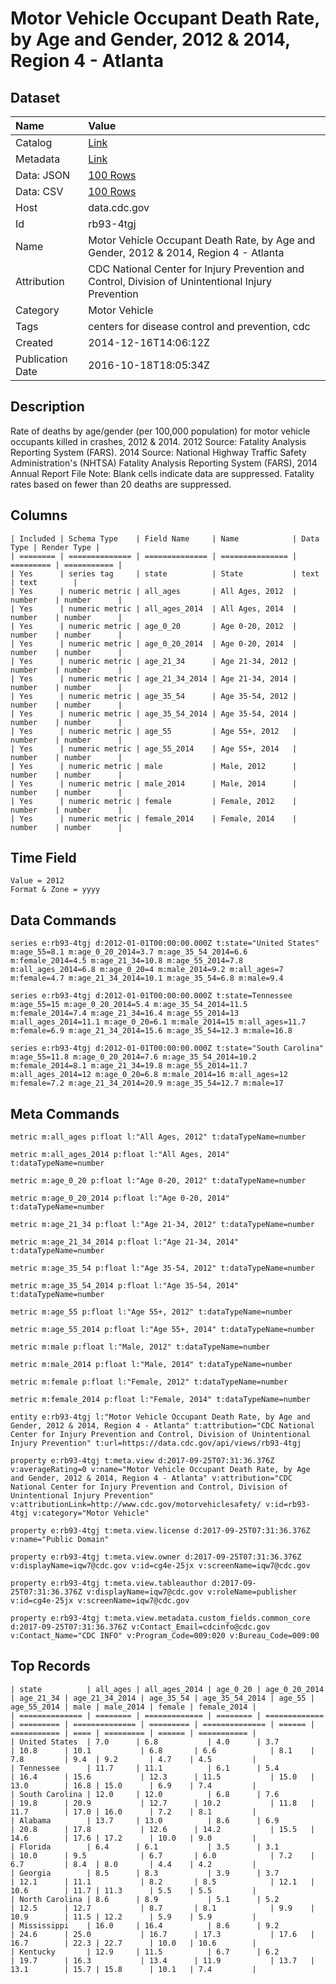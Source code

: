 # Motor Vehicle Occupant Death Rate, by Age and Gender, 2012 & 2014, Region 4 - Atlanta

## Dataset

| Name | Value |
| :--- | :---- |
| Catalog | [Link](https://catalog.data.gov/dataset/motor-vehicle-occupant-death-rate-by-age-and-gender-2012-region-4-atlanta-dd559) |
| Metadata | [Link](https://data.cdc.gov/api/views/rb93-4tgj) |
| Data: JSON | [100 Rows](https://data.cdc.gov/api/views/rb93-4tgj/rows.json?max_rows=100) |
| Data: CSV | [100 Rows](https://data.cdc.gov/api/views/rb93-4tgj/rows.csv?max_rows=100) |
| Host | data.cdc.gov |
| Id | rb93-4tgj |
| Name | Motor Vehicle Occupant Death Rate, by Age and Gender, 2012 & 2014, Region 4 - Atlanta |
| Attribution | CDC National Center for Injury Prevention and Control, Division of Unintentional Injury Prevention |
| Category | Motor Vehicle |
| Tags | centers for disease control and prevention, cdc |
| Created | 2014-12-16T14:06:12Z |
| Publication Date | 2016-10-18T18:05:34Z |

## Description

Rate of deaths by age/gender (per 100,000 population) for motor vehicle occupants killed in crashes, 2012 & 2014. 2012 Source: Fatality Analysis Reporting System (FARS). 2014 Source: National Highway Traffic Safety Administration's (NHTSA) Fatality Analysis Reporting System (FARS), 2014 Annual Report File Note: Blank cells indicate data are suppressed. Fatality rates based on fewer than 20 deaths are suppressed.

## Columns

```ls
| Included | Schema Type    | Field Name     | Name            | Data Type | Render Type |
| ======== | ============== | ============== | =============== | ========= | =========== |
| Yes      | series tag     | state          | State           | text      | text        |
| Yes      | numeric metric | all_ages       | All Ages, 2012  | number    | number      |
| Yes      | numeric metric | all_ages_2014  | All Ages, 2014  | number    | number      |
| Yes      | numeric metric | age_0_20       | Age 0-20, 2012  | number    | number      |
| Yes      | numeric metric | age_0_20_2014  | Age 0-20, 2014  | number    | number      |
| Yes      | numeric metric | age_21_34      | Age 21-34, 2012 | number    | number      |
| Yes      | numeric metric | age_21_34_2014 | Age 21-34, 2014 | number    | number      |
| Yes      | numeric metric | age_35_54      | Age 35-54, 2012 | number    | number      |
| Yes      | numeric metric | age_35_54_2014 | Age 35-54, 2014 | number    | number      |
| Yes      | numeric metric | age_55         | Age 55+, 2012   | number    | number      |
| Yes      | numeric metric | age_55_2014    | Age 55+, 2014   | number    | number      |
| Yes      | numeric metric | male           | Male, 2012      | number    | number      |
| Yes      | numeric metric | male_2014      | Male, 2014      | number    | number      |
| Yes      | numeric metric | female         | Female, 2012    | number    | number      |
| Yes      | numeric metric | female_2014    | Female, 2014    | number    | number      |
```

## Time Field

```ls
Value = 2012
Format & Zone = yyyy
```

## Data Commands

```ls
series e:rb93-4tgj d:2012-01-01T00:00:00.000Z t:state="United States" m:age_55=8.1 m:age_0_20_2014=3.7 m:age_35_54_2014=6.6 m:female_2014=4.5 m:age_21_34=10.8 m:age_55_2014=7.8 m:all_ages_2014=6.8 m:age_0_20=4 m:male_2014=9.2 m:all_ages=7 m:female=4.7 m:age_21_34_2014=10.1 m:age_35_54=6.8 m:male=9.4

series e:rb93-4tgj d:2012-01-01T00:00:00.000Z t:state=Tennessee m:age_55=15 m:age_0_20_2014=5.4 m:age_35_54_2014=11.5 m:female_2014=7.4 m:age_21_34=16.4 m:age_55_2014=13 m:all_ages_2014=11.1 m:age_0_20=6.1 m:male_2014=15 m:all_ages=11.7 m:female=6.9 m:age_21_34_2014=15.6 m:age_35_54=12.3 m:male=16.8

series e:rb93-4tgj d:2012-01-01T00:00:00.000Z t:state="South Carolina" m:age_55=11.8 m:age_0_20_2014=7.6 m:age_35_54_2014=10.2 m:female_2014=8.1 m:age_21_34=19.8 m:age_55_2014=11.7 m:all_ages_2014=12 m:age_0_20=6.8 m:male_2014=16 m:all_ages=12 m:female=7.2 m:age_21_34_2014=20.9 m:age_35_54=12.7 m:male=17
```

## Meta Commands

```ls
metric m:all_ages p:float l:"All Ages, 2012" t:dataTypeName=number

metric m:all_ages_2014 p:float l:"All Ages, 2014" t:dataTypeName=number

metric m:age_0_20 p:float l:"Age 0-20, 2012" t:dataTypeName=number

metric m:age_0_20_2014 p:float l:"Age 0-20, 2014" t:dataTypeName=number

metric m:age_21_34 p:float l:"Age 21-34, 2012" t:dataTypeName=number

metric m:age_21_34_2014 p:float l:"Age 21-34, 2014" t:dataTypeName=number

metric m:age_35_54 p:float l:"Age 35-54, 2012" t:dataTypeName=number

metric m:age_35_54_2014 p:float l:"Age 35-54, 2014" t:dataTypeName=number

metric m:age_55 p:float l:"Age 55+, 2012" t:dataTypeName=number

metric m:age_55_2014 p:float l:"Age 55+, 2014" t:dataTypeName=number

metric m:male p:float l:"Male, 2012" t:dataTypeName=number

metric m:male_2014 p:float l:"Male, 2014" t:dataTypeName=number

metric m:female p:float l:"Female, 2012" t:dataTypeName=number

metric m:female_2014 p:float l:"Female, 2014" t:dataTypeName=number

entity e:rb93-4tgj l:"Motor Vehicle Occupant Death Rate, by Age and Gender, 2012 & 2014, Region 4 - Atlanta" t:attribution="CDC National Center for Injury Prevention and Control, Division of Unintentional Injury Prevention" t:url=https://data.cdc.gov/api/views/rb93-4tgj

property e:rb93-4tgj t:meta.view d:2017-09-25T07:31:36.376Z v:averageRating=0 v:name="Motor Vehicle Occupant Death Rate, by Age and Gender, 2012 & 2014, Region 4 - Atlanta" v:attribution="CDC National Center for Injury Prevention and Control, Division of Unintentional Injury Prevention" v:attributionLink=http://www.cdc.gov/motorvehiclesafety/ v:id=rb93-4tgj v:category="Motor Vehicle"

property e:rb93-4tgj t:meta.view.license d:2017-09-25T07:31:36.376Z v:name="Public Domain"

property e:rb93-4tgj t:meta.view.owner d:2017-09-25T07:31:36.376Z v:displayName=iqw7@cdc.gov v:id=cg4e-25jx v:screenName=iqw7@cdc.gov

property e:rb93-4tgj t:meta.view.tableauthor d:2017-09-25T07:31:36.376Z v:displayName=iqw7@cdc.gov v:roleName=publisher v:id=cg4e-25jx v:screenName=iqw7@cdc.gov

property e:rb93-4tgj t:meta.view.metadata.custom_fields.common_core d:2017-09-25T07:31:36.376Z v:Contact_Email=cdcinfo@cdc.gov v:Contact_Name="CDC INFO" v:Program_Code=009:020 v:Bureau_Code=009:00
```

## Top Records

```ls
| state          | all_ages | all_ages_2014 | age_0_20 | age_0_20_2014 | age_21_34 | age_21_34_2014 | age_35_54 | age_35_54_2014 | age_55 | age_55_2014 | male | male_2014 | female | female_2014 | 
| ============== | ======== | ============= | ======== | ============= | ========= | ============== | ========= | ============== | ====== | =========== | ==== | ========= | ====== | =========== | 
| United States  | 7.0      | 6.8           | 4.0      | 3.7           | 10.8      | 10.1           | 6.8       | 6.6            | 8.1    | 7.8         | 9.4  | 9.2       | 4.7    | 4.5         | 
| Tennessee      | 11.7     | 11.1          | 6.1      | 5.4           | 16.4      | 15.6           | 12.3      | 11.5           | 15.0   | 13.0        | 16.8 | 15.0      | 6.9    | 7.4         | 
| South Carolina | 12.0     | 12.0          | 6.8      | 7.6           | 19.8      | 20.9           | 12.7      | 10.2           | 11.8   | 11.7        | 17.0 | 16.0      | 7.2    | 8.1         | 
| Alabama        | 13.7     | 13.0          | 8.6      | 6.9           | 20.8      | 17.8           | 12.6      | 14.2           | 15.5   | 14.6        | 17.6 | 17.2      | 10.0   | 9.0         | 
| Florida        | 6.4      | 6.1           | 3.5      | 3.1           | 10.0      | 9.5            | 6.7       | 6.0            | 7.2    | 6.7         | 8.4  | 8.0       | 4.4    | 4.2         | 
| Georgia        | 8.5      | 8.3           | 3.9      | 3.7           | 12.1      | 11.1           | 8.2       | 8.5            | 12.1   | 10.6        | 11.7 | 11.3      | 5.5    | 5.5         | 
| North Carolina | 8.6      | 8.9           | 5.1      | 5.2           | 12.5      | 12.7           | 8.7       | 8.1            | 9.9    | 10.9        | 11.5 | 12.2      | 5.9    | 5.9         | 
| Mississippi    | 16.0     | 16.4          | 8.6      | 9.2           | 24.6      | 25.0           | 16.7      | 17.3           | 17.6   | 16.7        | 22.3 | 22.7      | 10.0   | 10.6        | 
| Kentucky       | 12.9     | 11.5          | 6.7      | 6.2           | 19.7      | 16.3           | 13.4      | 11.9           | 13.7   | 13.1        | 15.7 | 15.8      | 10.1   | 7.4         | 
```
